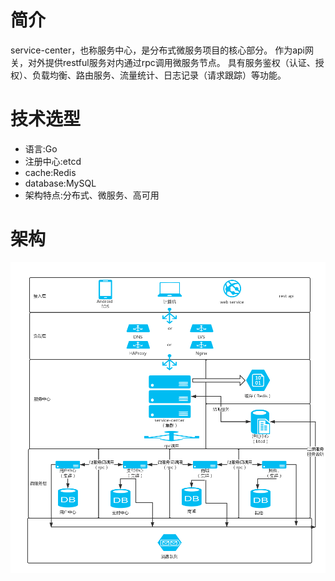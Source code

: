 # 简介
service-center，也称服务中心，是分布式微服务项目的核心部分。
作为api网关，对外提供restful服务对内通过rpc调用微服务节点。
具有服务鉴权（认证、授权）、负载均衡、路由服务、流量统计、日志记录（请求跟踪）等功能。

# 技术选型
- 语言:Go
- 注册中心:etcd
- cache:Redis
-  database:MySQL
- 架构特点:分布式、微服务、高可用


# 架构
![image](src/logos/架构图.png)


